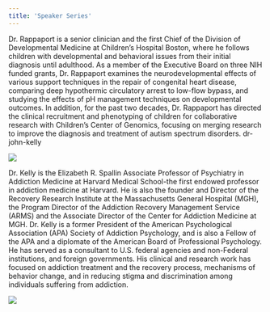 ```yaml
---
title: 'Speaker Series'
---
```


Dr. Rappaport is a senior clinician and the first Chief of the Division of Developmental Medicine at Children’s Hospital Boston, where he follows children with developmental and behavioral issues from their initial diagnosis until adulthood. As a member of the Executive Board on three NIH funded grants, Dr. Rappaport examines the neurodevelopmental effects of various support techniques in the repair of congenital heart disease, comparing deep hypothermic circulatory arrest to low-flow bypass, and studying the effects of pH management techniques on developmental outcomes. In addition, for the past two decades, Dr. Rappaport has directed the clinical recruitment and phenotyping of children for collaborative research with Children’s Center of Genomics, focusing on merging research to improve the diagnosis and treatment of autism spectrum disorders.
dr-john-kelly

![](HCHT_1-1.png?cropResize=400)

Dr. Kelly is the Elizabeth R. Spallin Associate Professor of Psychiatry in Addiction Medicine at Harvard Medical School-the first endowed professor in addiction medicine at Harvard. He is also the founder and Director of the Recovery Research Institute at the Massachusetts General Hospital (MGH), the Program Director of the Addiction Recovery Management Service (ARMS) and the Associate Director of the Center for Addiction Medicine at MGH. Dr. Kelly is a former President of the American Psychological Association (APA) Society of Addiction Psychology, and is also a Fellow of the APA and a diplomate of the American Board of Professional Psychology. He has served as a consultant to U.S. federal agencies and non-Federal institutions, and foreign governments. His clinical and research work has focused on addiction treatment and the recovery process, mechanisms of behavior change, and in reducing stigma and discrimination among individuals suffering from addiction.

![](Screen%20Shot%202017-06-04%20at%207.19.16%20PM.png?cropResize=400)
